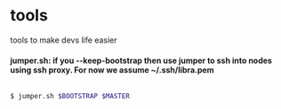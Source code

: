 # tools
tools to make devs life easier

#### jumper.sh: if you --keep-bootstrap then use jumper to ssh into nodes using ssh proxy. For now we assume ~/.ssh/libra.pem 

```bash

$ jumper.sh $BOOTSTRAP $MASTER
```
